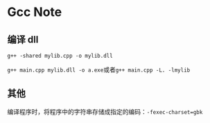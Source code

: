 # Gcc Note

## 编译 dll

`g++ -shared mylib.cpp -o mylib.dll`

`g++ main.cpp mylib.dll -o a.exe`或者`g++ main.cpp -L. -lmylib`

## 其他

编译程序时，将程序中的字符串存储成指定的编码：`-fexec-charset=gbk`